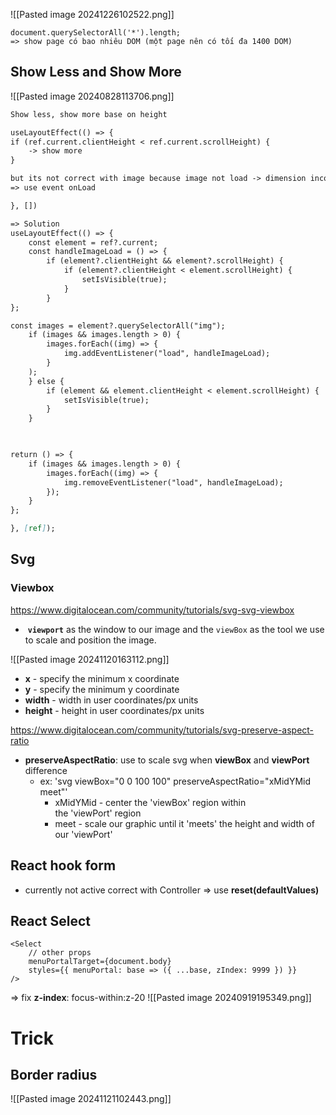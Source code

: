 

![[Pasted image 20241226102522.png]]
```
document.querySelectorAll('*').length;
=> show page có bao nhiêu DOM (một page nên có tối đa 1400 DOM)
```

## Show Less and Show More
![[Pasted image 20240828113706.png]]
```md
Show less, show more base on height

useLayoutEffect(() => {
if (ref.current.clientHeight < ref.current.scrollHeight) {
	-> show more
}

but its not correct with image because image not load -> dimension incorrect
=> use event onLoad

}, [])

=> Solution
useLayoutEffect(() => {
	const element = ref?.current;
	const handleImageLoad = () => {
		if (element?.clientHeight && element?.scrollHeight) {
			if (element?.clientHeight < element.scrollHeight) {
				setIsVisible(true);
			}
		}
};

const images = element?.querySelectorAll("img");
	if (images && images.length > 0) {
		images.forEach((img) => {
			img.addEventListener("load", handleImageLoad);
		}
	);
	} else {	
		if (element && element.clientHeight < element.scrollHeight) {
			setIsVisible(true);
		}
	}

  

return () => {
	if (images && images.length > 0) {
		images.forEach((img) => {
			img.removeEventListener("load", handleImageLoad);	
		});
	}
};

}, [ref]);
```


## Svg
### Viewbox
https://www.digitalocean.com/community/tutorials/svg-svg-viewbox
-  **`viewport`** as the window to our image and the `viewBox` as the tool we use to scale and position the image.

![[Pasted image 20241120163112.png]]
- **x** - specify the minimum x coordinate
- **y** - specify the minimum y coordinate
- **width** - width in user coordinates/px units
- **height** - height in user coordinates/px units

https://www.digitalocean.com/community/tutorials/svg-preserve-aspect-ratio
- **preserveAspectRatio**: use to scale svg when **viewBox** and **viewPort** difference
	- ex: 'svg viewBox="0 0 100 100" preserveAspectRatio="xMidYMid meet"'
		- xMidYMid - center the 'viewBox' region within the 'viewPort' region
		- meet - scale our graphic until it 'meets' the height and width of our 'viewPort'


## React hook form
- currently not active correct with Controller => use **reset(defaultValues)**
## React Select 
```react=
<Select 
    // other props
    menuPortalTarget={document.body} 
    styles={{ menuPortal: base => ({ ...base, zIndex: 9999 }) }}
/>
```
=> fix **z-index**: focus-within:z-20
![[Pasted image 20240919195349.png]]


# Trick
## Border radius
![[Pasted image 20241121102443.png]]